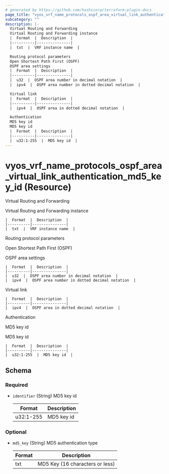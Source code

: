 ```yaml
---
# generated by https://github.com/hashicorp/terraform-plugin-docs
page_title: "vyos_vrf_name_protocols_ospf_area_virtual_link_authentication_md5_key_id Resource - vyos"
subcategory: ""
description: |-
  Virtual Routing and Forwarding
  Virtual Routing and Forwarding instance
  |  Format  |  Description  |
  |----------|---------------|
  |  txt  |  VRF instance name  |

  Routing protocol parameters
  Open Shortest Path First (OSPF)
  OSPF area settings
  |  Format  |  Description  |
  |----------|---------------|
  |  u32  |  OSPF area number in decimal notation  |
  |  ipv4  |  OSPF area number in dotted decimal notation  |

  Virtual link
  |  Format  |  Description  |
  |----------|---------------|
  |  ipv4  |  OSPF area in dotted decimal notation  |

  Authentication
  MD5 key id
  MD5 key id
  |  Format  |  Description  |
  |----------|---------------|
  |  u32:1-255  |  MD5 key id  |
---
```


# vyos_vrf_name_protocols_ospf_area_virtual_link_authentication_md5_key_id (Resource)

Virtual Routing and Forwarding

Virtual Routing and Forwarding instance

    |  Format  |  Description  |
    |----------|---------------|
    |  txt  |  VRF instance name  |

Routing protocol parameters

Open Shortest Path First (OSPF)

OSPF area settings

    |  Format  |  Description  |
    |----------|---------------|
    |  u32  |  OSPF area number in decimal notation  |
    |  ipv4  |  OSPF area number in dotted decimal notation  |

Virtual link

    |  Format  |  Description  |
    |----------|---------------|
    |  ipv4  |  OSPF area in dotted decimal notation  |

Authentication

MD5 key id

MD5 key id

    |  Format  |  Description  |
    |----------|---------------|
    |  u32:1-255  |  MD5 key id  |



<!-- schema generated by tfplugindocs -->
## Schema

### Required

- `identifier` (String) MD5 key id

    |  Format  |  Description  |
    |----------|---------------|
    |  u32:1-255  |  MD5 key id  |

### Optional

- `md5_key` (String) MD5 authentication type

    |  Format  |  Description  |
    |----------|---------------|
    |  txt  |  MD5 Key (16 characters or less)  |
